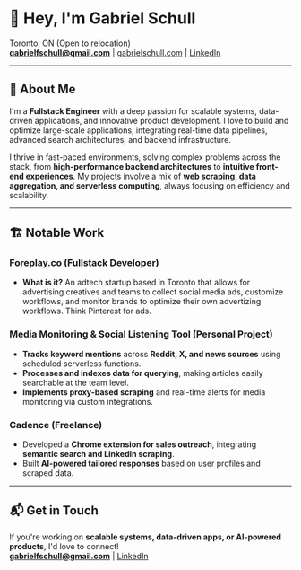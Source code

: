 # 👋 Hey, I'm Gabriel Schull

Toronto, ON (Open to relocation)  
**gabrielfschull@gmail.com** | [gabrielschull.com](https://gabrielschull.com)  | [LinkedIn](https://linkedin.com/in/gabrielschull)

---

## 🚀 About Me  

I'm a **Fullstack Engineer** with a deep passion for scalable systems, data-driven applications, and innovative product development. I love to build and optimize large-scale applications, integrating real-time data pipelines, advanced search architectures, and backend infrastructure.  

I thrive in fast-paced environments, solving complex problems across the stack, from **high-performance backend architectures** to **intuitive front-end experiences**. My projects involve a mix of **web scraping, data aggregation, and serverless computing**, always focusing on efficiency and scalability.  

---

## 🏗️ Notable Work  

### **Foreplay.co** (Fullstack Developer)  
- **What is it?** An adtech startup based in Toronto that allows for advertising creatives and teams to collect social media ads, customize workflows, and monitor brands to optimize their own advertizing workflows. Think Pinterest for ads.

### **Media Monitoring & Social Listening Tool** (Personal Project)  
- **Tracks keyword mentions** across **Reddit, X, and news sources** using scheduled serverless functions.  
- **Processes and indexes data for querying**, making articles easily searchable at the team level.  
- **Implements proxy-based scraping** and real-time alerts for media monitoring via custom integrations. 

### **Cadence (Freelance)**  
- Developed a **Chrome extension for sales outreach**, integrating **semantic search and LinkedIn scraping**.  
- Built **AI-powered tailored responses** based on user profiles and scraped data.  

---

## 📬 Get in Touch  

If you're working on **scalable systems, data-driven apps, or AI-powered products**, I'd love to connect!  
**gabrielfschull@gmail.com** | [LinkedIn](https://linkedin.com/in/gabrielschull)  
